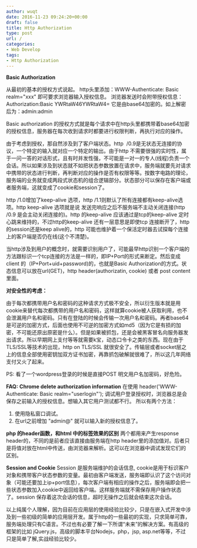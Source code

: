 ```yaml
---
author: wuqt
date: 2016-11-23 09:24:20+00:00
draft: false
title: Http Authorization
type: post
url: /
categories:
- Web Develop
tags:
- Http Authorization
---
```


**Basic Authorization**

从最初的基本的授权方式说起。
http头里添加：WWW-Authenticate: Basic realm="xxx" 即可要求浏览器输入授权信息。
浏览器发送时会附带授权信息：Authorization:Basic YWRtaW46YWRtaW4=
它是由base64加密的。如上解密后为：admin:admin

Basic authorization 的授权方式就是每个请求中在http头里都携带着base64加密的授权信息，服务器在每次收到请求时都要进行权限判断，再执行对应的操作。

由于考虑到授权，那自然涉及到了客户端状态。http  /0.9是无状态无连接的协议，一个特定的输入就对应一个特定的输出。由于http 不需要很强的实时性，属于一问一答的对话形式，且有时并发性强，不可能是一对一的专人(线程)负责一个会话。所以如果涉及到状态就不如把状态参数放置在请求中，服务端就要先对请求中携带的状态进行判断，再判断对应的操作是否有权限等等。按数字电路的理论，服务端的业务就变成两段式状态机的组合逻辑部分。状态部分可以保存在客户端或者服务端，这就变成了cookie和session了。

http /1.0增加了keep-alive 选项，http /1.1则默认了所有连接都有keep-alive选项。http keep-alive 选项就是说 发送完响应之后不服务端不主动关闭连接(http /0.9 是会主动关闭连接的)。http 的keep-alive 应该通过是tcp的keep-alive 定时心跳来维持的，不过http的keep-alive 还有一层意思是即使tcp 连接断开了，http的session还是keep alive的，http 可能也维护着一个保活定时器去试探每个连接上的客户端是否仍在线(这个不清楚)。

当http涉及到用户的概念时，就需要识别用户了，可能最早http识别一个客户端的方法跟标识一个tcp连接的方法是一样的，即IP+Port的形式来断定。然后变成 client 的（IP+Port+uid+password)的，也就是Basic Authorization的方式。状态信息可以放在url(GET)，http header(authorizatin, cookie) 或者 post content里面。



**对安全性的考虑：**

由于每次都携带用户名和密码的这种请求方式极不安全，所以衍生版本就是用cookie来替代每次都携带的用户名和密码，这样就算cookie被人获取利用，也不会泄漏用户名和密码。只有在登陆的时候会传输一次用户名和密码。再者base64是可逆的加密方式，后面也使用不可逆的加密方式如md5（因为它是有损的加密，不可能还原出原密是什么）。但是如果被抓包，还是会被黑客冒名向服务器发出请求。所以早期网上支付等等就需要k宝，动态口令卡之类的东西。现在由于TLS/SSL等技术的出现，http on TLS/SSL 就很安全了。传输层或者socket层之上的信息全部使用密钥加双方证书加密，再靠抓包破解就很难了，所以这几年网络支付又火了起来。

PS: 看了一个wordpress登录的时候是直接POST 明文用户名加密码，好危险。



**FAQ:**
**Chrome delete authorization information**
在使用
header('WWW-Authenticate: Basic realm="userlogin"');
调试用户登录授权时，浏览器总是会保存之前输入的授权信息。想输入其它用户测试都不行。
所以有两个方法：
1. 使用隐私窗口调试。
2. 在url之前增加 "admin@" 就可以输入新的授权信息了。

**php 的header函数，和html 中的<meta>标签效果的区别**
两个都用来产生response header的，不同的是前者应该直接由服务端在http header里的添加值对。后者只是将值对放在html中传送，由浏览器来解析。这可以在浏览器中调试发现它们的区别。

**Session and Cookie**
Session 是服务端维护的会话信息, cookie是用于标识客户对象和携带客户状态参数的变量。最初由客户端发送，服务端即认识了这个访问对象（可能还要加上ip+port信息），每次客户端有相应的操作之后，服务端即会把一些状态参数加入cookie中返回给客户端。这样服务端就不需保存用户操作状态了。session 保存着这次会话的信息，超时无操作之后就会结束这次会话。

以上纯属个人理解，因为目前在应用层的使用经验比较少，只是在嵌入式开发中涉及到一些初级的简单的应用层开发。属于http的一些最初的实现，只求简单可靠，服务端处理只有C语言。不过也有必要了解一下所谓“未来”的解决方案。有高级的框架的比如 jQuery.js，高级的脚本平台Nodejs，php，jsp, asp.net等等，不过只是简单了解,实战经验比较少。
